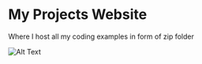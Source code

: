# My Projects Website 
Where I host all my coding examples in form of zip folder


![Alt Text](https://media.giphy.com/media/vFKqnCdLPNOKc/giphy.gif)
